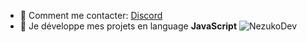 
- 🔭 Comment me contacter: [Discord](https://discord.com/user/786280792577802251)
- 🌱 Je développe mes projets en language __JavaScript__
![NezukoDev](https://github-readme-stats.vercel.app/api?username=NezukoDev&show_icons=true&hide_border=true)
